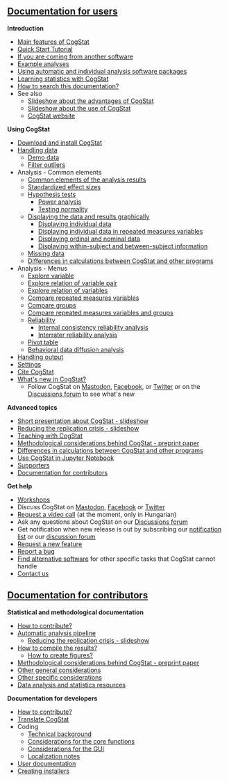 ## [Documentation for users](Documentation-for-users)

**Introduction**
* [Main features of CogStat](Main-features)
* [Quick Start Tutorial](Quick-Start-Tutorial)
* [If you are coming from another software](If-you-are-coming-from-another-software)
* [Example analyses](https://github.com/cogstat/cogstat/blob/master/cogstat/docs/CogStat%20analyses%20showcase.ipynb)
* [Using automatic and individual analysis software packages](Using-automatic-and-individual-analysis-software-packages)
* [Learning statistics with CogStat](Learning-statistics-with-CogStat)
* [How to search this documentation?](How-to-search-this-documentation%3F)
* See also
    * [Slideshow about the advantages of CogStat](https://docs.google.com/presentation/d/1dIb6f3yPvr8stMLS7b7qcBsgloqbcQj2b55NUT4D9vc/edit?usp=sharing)
    * [Slideshow about the use of CogStat](https://docs.google.com/presentation/d/1_rnHhyD3pF9BZuqCkcFLWKhAbX1DfS8T5q-TxogqpZA/edit?usp=sharing)
    * [CogStat website](https://www.cogstat.org/)

**Using CogStat**
* [Download and install CogStat](Installation)
* [Handling data](Handling-data)
    * [Demo data](Demo-data)
    * [Filter outliers](Filter-outliers)
* Analysis - Common elements
    * [Common elements of the analysis results](Common-elements-of-the-analysis-results)
    * [Standardized effect sizes](Standardized-effect-sizes)
    * [Hypothesis tests](Hypothesis-tests)
        * [Power analysis](Power-analysis)
        * [Testing normality](Testing-normality)
    * [Displaying the data and results graphically](Displaying-the-data-and-results-graphically)
        * [Displaying individual data](Displaying-individual-data)
        * [Displaying individual data in repeated measures variables](Displaying-individual-data-in-repeated-measures-variables)
        * [Displaying ordinal and nominal data](Displaying-ordinal-and-nominal-data)
        * [Displaying within-subject and between-subject information](Display-within-subject-and-between-subject-information-when-comparing-variables)
    * [Missing data](Missing-data)
    * [Differences in calculations between CogStat and other programs](Differences-in-calculations-between-CogStat-and-other-programs)
* Analysis - Menus
    * [Explore variable](Explore-variable)
    * [Explore relation of variable pair](Explore-relation-of-variable-pair)
    * [Explore relation of variables](Explore-relation-of-variables)
    * [Compare repeated measures variables](Compare-repeated-measures-variables)
    * [Compare groups](Compare-groups)
    * [Compare repeated measures variables and groups](Compare-repeated-measures-variables-and-groups)
    * [Reliability](Reliability)
        * [Internal consistency reliability analysis](Internal-consistency-reliability-analysis)
        * [Interrater reliability analysis](Interrater-reliability-analysis)
    * [Pivot table](Pivot-table)
    * [Behavioral data diffusion analysis](Behavioral-data-diffusion-analysis)
* [Handling output](Handling-output)
* [Settings](CogStat-settings)
* [Cite CogStat](Cite-CogStat)
* [What's new in CogStat?](https://github.com/cogstat/cogstat/blob/master/changelog.md)
    * Follow CogStat on [Mastodon](https://fosstodon.org/@cogstat), [Facebook](https://www.facebook.com/cogstat/), or [Twitter](https://twitter.com/CogStat) or on the [Discussions forum](https://github.com/cogstat/cogstat/discussions/154) to see what's new

**Advanced topics**
* [Short presentation about CogStat - slideshow](https://docs.google.com/presentation/d/1dHXCUDNFn7iZQ4jqexLo_o30uK56GdllPOqaJl2kPnU/edit?usp=sharing)
* [Reducing the replication crisis - slideshow](https://docs.google.com/presentation/d/1HmSTPnTxDzW8hYZG7ujHaeHc0mRqqYeY95yKh56z61c/edit?usp=sharing)
* [Teaching with CogStat](Teaching-with-CogStat)
* [Methodological considerations behind CogStat - preprint paper](https://psyarxiv.com/hnmsq)
* [Differences in calculations between CogStat and other programs](Differences-in-calculations-between-CogStat-and-other-programs)
* [Use CogStat in Jupyter Notebook](Jupyter-Notebook)
* [Supporters](Supporters)
* [Documentation for contributors](https://github.com/cogstat/cogstat/wiki/Documentation-for-contributors)

**Get help**
* [Workshops](Workshops)
* Discuss CogStat on [Mastodon](https://fosstodon.org/@cogstat), [Facebook](https://www.facebook.com/cogstat/) or [Twitter](https://twitter.com/CogStat)
* [Request a video call](https://docs.google.com/forms/d/e/1FAIpQLSecoa8GEt-huN9BSTswUWcIxZWrSycOnZVovl-vKNUeuXLHhg/viewform?usp=sf_link) (at the moment, only in Hungarian)
* Ask any questions about CogStat on our [Discussions forum](https://github.com/cogstat/cogstat/discussions)
* Get notification when new release is out by subscribing our [notification list](https://groups.google.com/g/cogstat-announcement/) or our [discussion forum](https://github.com/cogstat/cogstat/discussions/155)
* [Request a new feature](Suggest-a-new-feature)
* [Report a bug](Report-a-bug)
* [Find alternative software](Other-useful-statistical-programs) for other specific tasks that CogStat cannot handle
* [Contact us](Contact-us)

## [Documentation for contributors](Documentation-for-contributors)

**Statistical and methodological documentation**
* [How to contribute?](Contribute-to-the-methods-applied-in-CogStat)
* [Automatic analysis pipeline](Automatic-analysis-pipeline)
  * [Reducing the replication crisis - slideshow](https://docs.google.com/presentation/d/1HmSTPnTxDzW8hYZG7ujHaeHc0mRqqYeY95yKh56z61c/edit?usp=sharing)
* [How to compile the results?](How-to-compile-the-results%3F)
  * [How to create figures?](How-to-create-figures%3F)
* [Methodological considerations behind CogStat - preprint paper](https://psyarxiv.com/hnmsq)
* [Other general considerations](Other-general-considerations)
* [Other specific considerations](Other-specific-considerations)
* [Data analysis and statistics resources](Data-analysis-and-statistics-resources)

**Documentation for developers**
* [How to contribute?](Contribute-as-developer)
* [Translate CogStat](Translation)
* Coding
  * [Technical background](Technical-background-for-coding)
  * [Considerations for the core functions](Considerations-for-the-core-functions)
  * [Considerations for the GUI](Considerations-for-the-GUI)
  * [Localization notes](Localization-notes-for-coders)
* [User documentation](User-documentation)
* [Creating installers](Creating-installers)